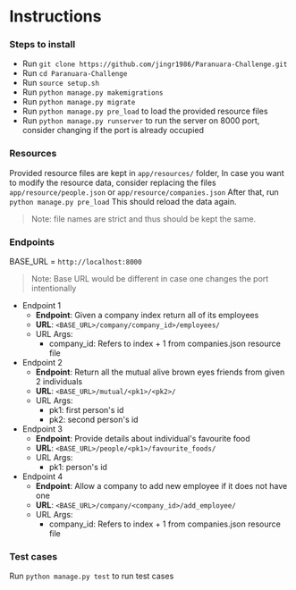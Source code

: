 # Instructions

### Steps to install
* Run ```git clone https://github.com/jingr1986/Paranuara-Challenge.git```
* Run ```cd Paranuara-Challenge```
* Run ```source setup.sh```
* Run ```python manage.py makemigrations```
* Run ```python manage.py migrate```
* Run ```python manage.py pre_load``` to load the provided resource files
* Run ```python manage.py runserver``` to run the server on 8000 port, consider changing if the port is already occupied

### Resources
Provided resource files are kept in ```app/resources/``` folder,
In case you want to modify the resource data, consider replacing the files ```app/resource/people.json``` or ```app/resource/companies.json```
After that, run ```python manage.py pre_load```
This should reload the data again.
> Note: file names are strict and thus should be kept the same.

### Endpoints
BASE_URL = ```http://localhost:8000```
> Note: Base URL would be different in case one changes the port intentionally
- Endpoint 1
    - **Endpoint**: Given a company index return all of its employees
    - **URL**: ```<BASE_URL>/company/company_id>/employees/```
    - URL Args:
        - company_id: Refers to index + 1 from companies.json resource file
- Endpoint 2
    - **Endpoint**: Return all the mutual alive brown eyes friends from given 2 individuals
    - **URL**: ```<BASE_URL>/mutual/<pk1>/<pk2>/```
    - URL Args:
        - pk1: first person's id
        - pk2: second person's id 
- Endpoint 3
    - **Endpoint**: Provide details about individual's favourite food
    - **URL**: ```<BASE_URL>/people/<pk1>/favourite_foods/```
    - URL Args:
        - pk1: person's id
- Endpoint 4
    - **Endpoint**: Allow a company to add new employee if it does not have one
    - **URL**: ```<BASE_URL>/company/<company_id>/add_employee/```
    - URL Args:
        - company_id: Refers to index + 1 from companies.json resource file


### Test cases
Run ```python manage.py test``` to run test cases
